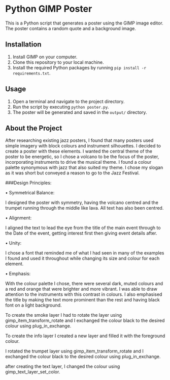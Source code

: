 # Python GIMP Poster

This is a Python script that generates a poster using the GIMP image editor. The poster contains a random quote and a background image.

## Installation

1. Install GIMP on your computer.
2. Clone this repository to your local machine.
3. Install the required Python packages by running `pip install -r requirements.txt`.

## Usage

1. Open a terminal and navigate to the project directory.
2. Run the script by executing `python poster.py`.
3. The poster will be generated and saved in the `output/` directory.

## About the Project

After researching existing jazz posters, I found that many posters used simple imagery with block colours and instrument silhouettes.
I decided to create a poster with these elements. I wanted the central theme of the poster to be energetic, so I chose a volcano to be the focus of the poster,
incorporating instruments to drive the musical theme. I found a colour palette synonymous with jazz that also suited my theme. 
I chose my slogan as it was short but conveyed a reason to go to the Jazz Festival.

###Design Principles:

  •  Symmetrical Balance: 

I designed the poster with symmetry, having the volcano centred and the trumpet running through the middle like lava. All text has also been centred.

  •  Alignment:

I aligned the text to lead the eye from the title of the main event through to the Date of the event, getting interest first then giving event details after.

  •  Unity:

I chose a font that reminded me of what I had seen in many of the examples I found and used it throughout while changing its size and colour for each element.

  •  Emphasis:

With the colour palette I chose, there were several dark, muted colours and a red and orange that were brighter and more vibrant.
I was able to draw attention to the instruments with this contrast in colours. 
I also emphasised the title by making the text more prominent than the rest and having black font on a light background.


To create the smoke layer I had to rotate the layer using gimp_item_transform_rotate and I exchanged the colour black to the desired colour using plug_in_exchange.

To create the info layer I created a new layer and filled it with the foreground colour.

I rotated the trumpet layer using gimp_item_transform_rotate and I exchanged the colour black to the desired colour using plug_in_exchange.

after creating the text layer, I changed the colour using gimp_text_layer_set_color.
